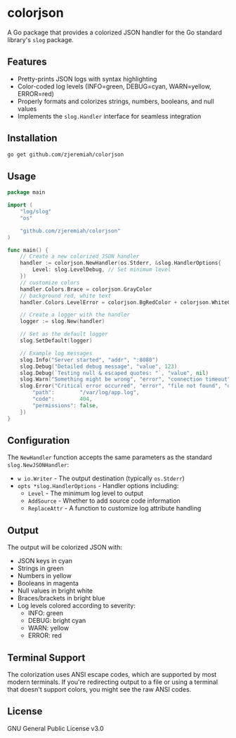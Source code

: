 # colorjson

A Go package that provides a colorized JSON handler for the Go standard library's `slog` package.

## Features

- Pretty-prints JSON logs with syntax highlighting
- Color-coded log levels (INFO=green, DEBUG=cyan, WARN=yellow, ERROR=red)
- Properly formats and colorizes strings, numbers, booleans, and null values
- Implements the `slog.Handler` interface for seamless integration

## Installation

```bash
go get github.com/zjeremiah/colorjson
```

## Usage

```go
package main

import (
	"log/slog"
	"os"

	"github.com/zjeremiah/colorjson"
)

func main() {
	// Create a new colorized JSON handler
	handler := colorjson.NewHandler(os.Stderr, &slog.HandlerOptions{
		Level: slog.LevelDebug, // Set minimum level
	})
	// customize colors
	handler.Colors.Brace = colorjson.GrayColor
	// background red, white text
	handler.Colors.LevelError = colorjson.BgRedColor + colorjson.WhiteColor

	// Create a logger with the handler
	logger := slog.New(handler)

	// Set as the default logger
	slog.SetDefault(logger)

	// Example log messages
	slog.Info("Server started", "addr", ":8080")
	slog.Debug("Detailed debug message", "value", 123)
	slog.Debug(`Testing null & escaped quotes: "`, "value", nil)
	slog.Warn("Something might be wrong", "error", "connection timeout")
	slog.Error("Critical error occurred", "error", "file not found", "details", map[string]interface{}{
		"path":        "/var/log/app.log",
		"code":        404,
		"permissions": false,
	})
}
```

## Configuration

The `NewHandler` function accepts the same parameters as the standard `slog.NewJSONHandler`:

- `w io.Writer` - The output destination (typically `os.Stderr`)
- `opts *slog.HandlerOptions` - Handler options including:
  - `Level` - The minimum log level to output
  - `AddSource` - Whether to add source code information
  - `ReplaceAttr` - A function to customize log attribute handling

## Output

The output will be colorized JSON with:

- JSON keys in cyan
- Strings in green
- Numbers in yellow
- Booleans in magenta
- Null values in bright white
- Braces/brackets in bright blue
- Log levels colored according to severity:
  - INFO: green
  - DEBUG: bright cyan
  - WARN: yellow
  - ERROR: red

## Terminal Support

The colorization uses ANSI escape codes, which are supported by most modern terminals. If you're redirecting output to a file or using a terminal that doesn't support colors, you might see the raw ANSI codes.

## License

GNU General Public License v3.0